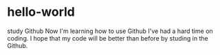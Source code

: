 # hello-world
study Github
Now I'm learning how to use Github
I've had a hard time on coding.
I hope that my code will be better than before by studing in the Github. 
